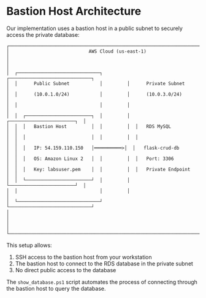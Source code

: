 # Bastion Host Architecture

Our implementation uses a bastion host in a public subnet to securely access the private database:

```
┌─────────────────────────────────────────────────────────────────────────┐
│                             AWS Cloud (us-east-1)                        │
│                                                                          │
│  ┌──────────────────────────────┐         ┌──────────────────────────────┐
│  │      Public Subnet           │         │      Private Subnet          │
│  │      (10.0.1.0/24)           │         │      (10.0.3.0/24)           │
│  │                              │         │                              │
│  │  ┌────────────────────────┐  │         │  ┌────────────────────────┐  │
│  │  │   Bastion Host         │  │         │  │   RDS MySQL            │  │
│  │  │                        │  │         │  │                        │  │
│  │  │   IP: 54.159.110.150   │══════════>│  │   flask-crud-db         │  │
│  │  │   OS: Amazon Linux 2   │  │         │  │   Port: 3306           │  │
│  │  │   Key: labsuser.pem    │  │         │  │   Private Endpoint     │  │
│  │  └────────────────────────┘  │         │  └────────────────────────┘  │
│  │                              │         │                              │
│  └──────────────────────────────┘         └──────────────────────────────┘
│                                                                          │
│                                                                          │
└─────────────────────────────────────────────────────────────────────────┘
```

This setup allows:
1. SSH access to the bastion host from your workstation
2. The bastion host to connect to the RDS database in the private subnet
3. No direct public access to the database

The `show_database.ps1` script automates the process of connecting through the bastion host to query the database. 